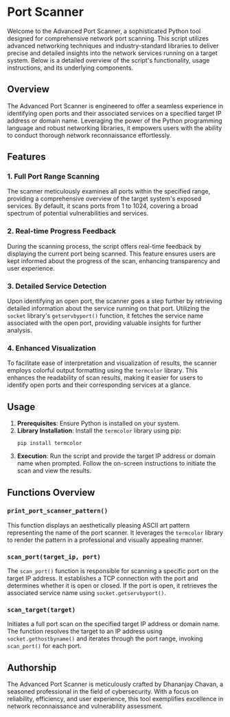 # Port Scanner

Welcome to the Advanced Port Scanner, a sophisticated Python tool designed for comprehensive network port scanning. This script utilizes advanced networking techniques and industry-standard libraries to deliver precise and detailed insights into the network services running on a target system. Below is a detailed overview of the script's functionality, usage instructions, and its underlying components.

## Overview

The Advanced Port Scanner is engineered to offer a seamless experience in identifying open ports and their associated services on a specified target IP address or domain name. Leveraging the power of the Python programming language and robust networking libraries, it empowers users with the ability to conduct thorough network reconnaissance effortlessly.

## Features

### 1. Full Port Range Scanning

The scanner meticulously examines all ports within the specified range, providing a comprehensive overview of the target system's exposed services. By default, it scans ports from 1 to 1024, covering a broad spectrum of potential vulnerabilities and services.

### 2. Real-time Progress Feedback

During the scanning process, the script offers real-time feedback by displaying the current port being scanned. This feature ensures users are kept informed about the progress of the scan, enhancing transparency and user experience.

### 3. Detailed Service Detection

Upon identifying an open port, the scanner goes a step further by retrieving detailed information about the service running on that port. Utilizing the `socket` library's `getservbyport()` function, it fetches the service name associated with the open port, providing valuable insights for further analysis.

### 4. Enhanced Visualization

To facilitate ease of interpretation and visualization of results, the scanner employs colorful output formatting using the `termcolor` library. This enhances the readability of scan results, making it easier for users to identify open ports and their corresponding services at a glance.

## Usage

1. **Prerequisites**: Ensure Python is installed on your system.
2. **Library Installation**: Install the `termcolor` library using pip:
    ```
    pip install termcolor
    ```
3. **Execution**: Run the script and provide the target IP address or domain name when prompted. Follow the on-screen instructions to initiate the scan and view the results.

## Functions Overview

### `print_port_scanner_pattern()`

This function displays an aesthetically pleasing ASCII art pattern representing the name of the port scanner. It leverages the `termcolor` library to render the pattern in a professional and visually appealing manner.

### `scan_port(target_ip, port)`

The `scan_port()` function is responsible for scanning a specific port on the target IP address. It establishes a TCP connection with the port and determines whether it is open or closed. If the port is open, it retrieves the associated service name using `socket.getservbyport()`.

### `scan_target(target)`

Initiates a full port scan on the specified target IP address or domain name. The function resolves the target to an IP address using `socket.gethostbyname()` and iterates through the port range, invoking `scan_port()` for each port.


## Authorship

The Advanced Port Scanner is meticulously crafted by Dhananjay Chavan, a seasoned professional in the field of cybersecurity. With a focus on reliability, efficiency, and user experience, this tool exemplifies excellence in network reconnaissance and vulnerability assessment.



